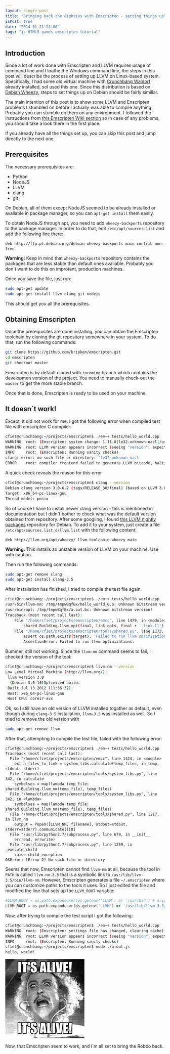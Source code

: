 ```yaml
---
layout: single-post
title: "Bringing back the eighties with Emscripten - setting things up"
isPost: true
date: "2014-01-21 22:00"
tags: "js HTML5 games emscripten tutorial"
---
```


Introduction
-----
Since a lot of work done with Emscripten and LLVM requires usage of command line and I
loathe the Windows command line, the steps in this post will describe the process of
setting up LLVM on Linux-based system. Specifically, I had some old virtual machine
with [Crunchbang Waldorf](http://crunchbang.org/) already installed, soI
used this one. Since this distribution is based on [Debian Wheezy](https://www.debian.org/releases/wheezy/), 
steps to set things up on Debian should be fairly simillar.

The main intention of this post is to show some LLVM and Enscripten problems I
stumbled on before I actually was able to compile anything.  Probably you can stumble
on them on any environment. I followed the instructions
from [this Emscripten Wiki section]( https://github.com/kripken/emscripten/wiki/Emscripten-SDK#wiki-installing-from-source)
so in case of any problems, you should take a look there in the first place.

If you already have all the things set up, you can skip this post and jump directly
to the next one.

Prerequisites
-----
The necessary prerequisites are:
 - Python
 - NodeJS
 - LLVM
 - clang
 - git

On Debian, all of them except NodeJS seemed to be already installed or avaliable in package
manager, so you can `apt-get install` them easily.

To obtain NodeJS through apt, you need to add `wheezy-backports` repository to the package
manager. In order to do that, edit `/etc/apt/sources.list` and add the following line there:

```
deb http://ftp.pl.debian.org/debian wheezy-backports main contrib non-free
```

**Warning:** Keep in mind that `wheezy-backports` repository contains the packages that are
less stable than default ones avaliable. Probably you don`t want to do this on improtant,
production machines.

Once you save the file, just run:
```bash
sudo apt-get update
sudo apt-get install llvm clang git nodejs
```

This should get you all the prerequisites.


Obtaining Emscripten
-----
Once the prerequisites are done installing, you can obtain the Emscripten toolchain by cloning the
git repository somewhere in your system. To do that, run the following commands:
```bash
git clone https://github.com/kripken/emscripten.git
cd emscripten
git checkout master
```

Emscripten is by default cloned with `incoming` branch which contains the developmen version
of the project. You need to manually check-out the `master` to get the more stable branch.

Once that is done, Emscripten is ready to be used on your machine.

It doesn`t work!
-----
Except, it did not work for me. I got the following error when compiled test file with emscripten C compiler:
```bash
cfiet@crunchbang:~/projects/emscripten$ ./em++ tests/hello_world.cpp
WARNING  root: (Emscripten: system change: 1.11.0|le32-unknown-nacl|/usr/bin|version vs 1.11.0|le32-unknown-nacl|/usr/lib/llvm-3.5/bin/|version, clearing cache)
WARNING  root: LLVM version appears incorrect (seeing "version", expected "3.2")
INFO     root: (Emscripten: Running sanity checks)
clang: error: no such file or directory: 'le32-unknown-nacl'
ERROR    root: compiler frontend failed to generate LLVM bitcode, halting
```

A quick check reveals the reason for this error
```bash
cfiet@crunchbang:~/projects/emscripten$ clang --version
Debian clang version 3.0-6.2 (tags/RELEASE_30/final) (based on LLVM 3.0)
Target: x86_64-pc-linux-gnu
Thread model: posix
```

So of course I have to install newer clang version - this is mentioned in documentation but
I didn\`t bother to check what was the default version obtained from repository. After some
googling, I found [this LLVM nightly packages](http://llvm.org/apt) repository for Debian.
To add it to your system, just create a file `/etc/apt/sources.list.d/llvm.list` with the 
following content:
```
deb http://llvm.org/apt/wheezy/ llvm-toolchain-wheezy main
```
**Warning:** This installs an unstable version of LLVM on your machine. Use with caution.

Then run the following commands:
```bash
sudo apt-get remove clang
sudo apt-get install clang-3.5
```

After installation has finished, I tried to compile the test file again:
```bash
cfiet@crunchbang:~/projects/emscripten$ ./em++ tests/hello_world.cpp
/usr/bin/llvm-nm: /tmp/tmpwBqfBx/hello_world_0.o: Unknown bitstream version!
/usr/bin/opt: /tmp/tmpwBqfBx/a.out.bc: Unknown bitstream version!
Traceback (most recent call last):
    File "/home/cfiet/projects/emscripten/emcc", line 1479, in <module>
        shared.Building.llvm_opt(final, link_opts, final + '.link.ll')
    File "/home/cfiet/projects/emscripten/tools/shared.py", line 1173, in llvm_opt
        assert os.path.exists(target), 'Failed to run llvm optimizations: ' + output
        AssertionError: Failed to run llvm optimizations: 
```

Bummer, still not working. Since the `llvm-nm` command seems to fail, I checked the version of
the tool:
```bash
cfiet@crunchbang:~/projects/emscripten$ llvm-nm --version
Low Level Virtual Machine (http://llvm.org/):
 llvm version 3.0
  (Debian 3.0-10)Optimized build.
 Built Jul 13 2012 (11:36:32).
 Host: x86_64-pc-linux-gnu
 Host CPU: corei7-avx
```

Ok, so I still have an old version of LLVM installed togather as default, even though during `clang-3.5`
installation, `llvm-3.5` was installed as well. So I tried to remove the old version with
```bash
sudo apt-get remove llvm
```

After that, attempting to compile the test file, failed with the following error:
```
cfiet@crunchbang:~/projects/emscripten$ ./em++ tests/hello_world.cpp
Traceback (most recent call last):
  File "/home/cfiet/projects/emscripten/emcc", line 1424, in <module>
    extra_files_to_link = system_libs.calculate(temp_files, in_temp, stdout, stderr)
  File "/home/cfiet/projects/emscripten/tools/system_libs.py", line 342, in calculate
    symbolses = map(lambda temp_file: shared.Building.llvm_nm(temp_file), temp_files)
  File "/home/cfiet/projects/emscripten/tools/system_libs.py", line 342, in <lambda>
    symbolses = map(lambda temp_file: shared.Building.llvm_nm(temp_file), temp_files)
  File "/home/cfiet/projects/emscripten/tools/shared.py", line 1217, in llvm_nm
    output = Popen([LLVM_NM, filename], stdout=stdout, stderr=stderr).communicate()[0]
  File "/usr/lib/python2.7/subprocess.py", line 679, in __init__
    errread, errwrite)
  File "/usr/lib/python2.7/subprocess.py", line 1259, in _execute_child
    raise child_exception
OSError: [Errno 2] No such file or directory
```

Seems that now, Emscripten cannot find `llvm-nm` at all, because the tool in `PATH` is called `llvm-nm-3.5`
that is a symbolic link to `/usr/lib/llvm-3.5/bin/llvm-nm`. However, Emscripten generates
a file `~/.emscripten` where you can customize paths to the tools it uses. So I just edited the file and
modified the line that sets up the `LLVM_ROOT` variable:
```python
#LLVM_ROOT = os.path.expanduser(os.getenv('LLVM') or '/usr/bin') # original version of the line
LLVM_ROOT = os.path.expanduser(os.getenv('LLVM') or '/usr/lib/llvm-3.5/bin')
```

Now, after trying to compile the test script I got the following:
```bash
cfiet@crunchbang:~/projects/emscripten$ ./em++ tests/hello_world.cpp
WARNING  root: (Emscripten: settings file has changed, clearing cache)
WARNING  root: LLVM version appears incorrect (seeing "version", expected "3.2")
INFO     root: (Emscripten: Running sanity checks)
cfiet@crunchbang:~/projects/emscripten$ node ./a.out.js
hello, world!
```

![It`s alive!](/img/posts/2014/it-s_alive.jpg)

Now, that Emscripten seem to work, and I`m all set to bring the Robbo back.

